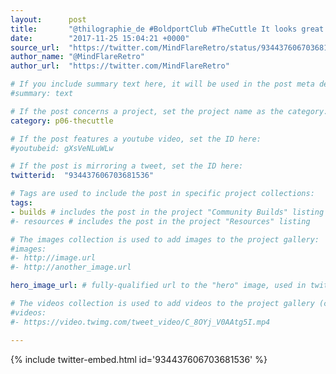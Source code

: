 ```yaml
---
layout:      post
title:       "@thilographie_de #BoldportClub #TheCuttle It looks great."
date:        "2017-11-25 15:04:21 +0000"
source_url:  "https://twitter.com/MindFlareRetro/status/934437606703681536"
author_name: "@MindFlareRetro"
author_url:  "https://twitter.com/MindFlareRetro"

# If you include summary text here, it will be used in the post meta description instead of an excerpt from the post body
#summary: text

# If the post concerns a project, set the project name as the category:
category: p06-thecuttle

# If the post features a youtube video, set the ID here:
#youtubeid: gXsVeNLuWLw

# If the post is mirroring a tweet, set the ID here:
twitterid:  "934437606703681536"

# Tags are used to include the post in specific project collections:
tags:
- builds # includes the post in the project "Community Builds" listing
#- resources # includes the post in the project "Resources" listing

# The images collection is used to add images to the project gallery:
#images:
#- http://image.url
#- http://another_image.url

hero_image_url: # fully-qualified url to the "hero" image, used in twitter cards for example

# The videos collection is used to add videos to the project gallery (currently only mp4):
#videos:
#- https://video.twimg.com/tweet_video/C_8OYj_V0AAtg5I.mp4

---
```


{% include twitter-embed.html id='934437606703681536' %}


